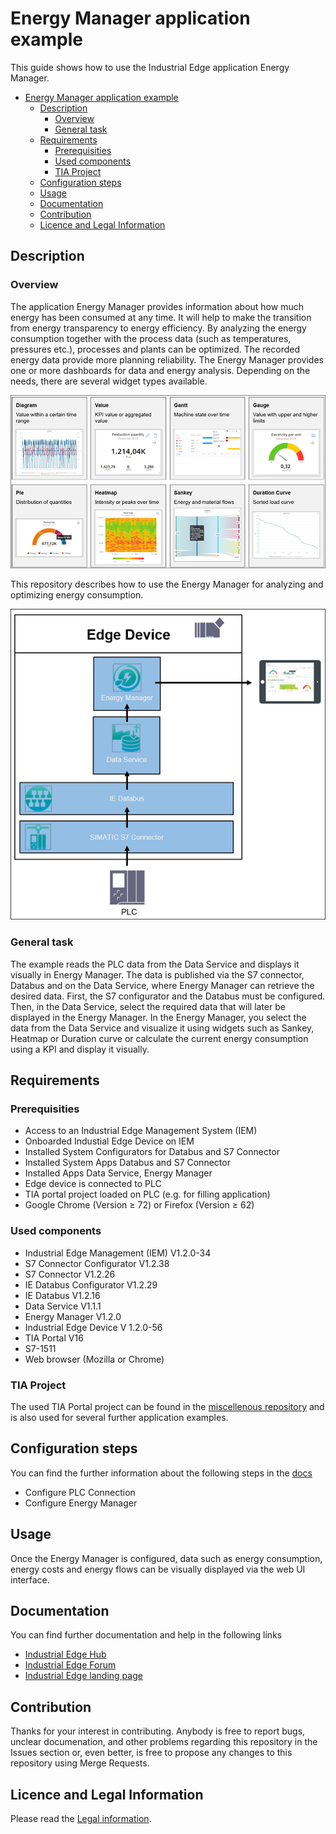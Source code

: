 # Energy Manager application example

This guide shows how to use the Industrial Edge application Energy Manager.

- [Energy Manager application example](#energy-manager-application-example)
  - [Description](#description)
    - [Overview](#overview)
    - [General task](#general-task)
  - [Requirements](#requirements)
    - [Prerequisities](#prerequisities)
    - [Used components](#used-components)
    - [TIA Project](#tia-project)
  - [Configuration steps](#configuration-steps)
  - [Usage](#usage)
  - [Documentation](#documentation)
  - [Contribution](#contribution)
  - [Licence and Legal Information](#licence-and-legal-information)


## Description

### Overview

The application Energy Manager provides information about how much energy has been consumed at any time. It will help to make the transition from energy transparency to energy efficiency. By analyzing the energy consumption together with the process data (such as temperatures, pressures etc.), processes and plants can be optimized. The recorded energy data provide more planning reliability.
The Energy Manager provides one or more dashboards for data and energy analysis. Depending on the needs, there are several widget types available.

![widgets](docs/graphics/Widgets.png)

This repository describes how to use the Energy Manager for analyzing and optimizing energy consumption.

![overview](docs/graphics/Overview.PNG)

### General task

The example reads the PLC data from the Data Service and displays it visually in Energy Manager. 
The data is published via the S7 connector, Databus and on the Data Service, where Energy Manager can retrieve the desired data. 
First, the S7 configurator and the Databus must be configured. Then, in the Data Service, select the required data that will later be displayed in the Energy Manager. In the Energy Manager, you select the data from the Data Service and visualize it using widgets such as Sankey, Heatmap or Duration curve or calculate the current energy consumption using a KPI and display it visually.

## Requirements

###  Prerequisities

- Access to an Industrial Edge Management System (IEM)
- Onboarded Industial Edge Device on IEM
- Installed System Configurators for Databus and S7 Connector
- Installed System Apps Databus and S7 Connector
- Installed Apps Data Service, Energy Manager
- Edge device is connected to PLC
- TIA portal project loaded on PLC (e.g. for filling application)
- Google Chrome (Version ≥ 72) or Firefox (Version ≥ 62)

### Used components

- Industrial Edge Management (IEM) V1.2.0-34
- S7 Connector Configurator V1.2.38
- S7 Connector V1.2.26
- IE Databus Configurator V1.2.29
- IE Databus V1.2.16
- Data Service V1.1.1
- Energy Manager V1.2.0
- Industrial Edge Device V 1.2.0-56
- TIA Portal V16
- S7-1511
- Web browser (Mozilla or Chrome)


### TIA Project

The used TIA Portal project can be found in the [miscellenous repository](https://github.com/industrial-edge/miscellaneous/tree/main/tank%20application) and is also used for several further application examples.

## Configuration steps

You can find the further information about the following steps in the [docs](docs/Installation.md)
- Configure PLC Connection
- Configure Energy Manager

## Usage

Once the Energy Manager is configured, data such as energy consumption, energy costs and energy flows can be visually displayed via the web UI interface.  

## Documentation

You can find further documentation and help in the following links
  - [Industrial Edge Hub](https://iehub.eu1.edge.siemens.cloud/#/documentation)
  - [Industrial Edge Forum](https://www.siemens.com/industrial-edge-forum)
  - [Industrial Edge landing page](https://new.siemens.com/global/en/products/automation/topic-areas/industrial-edge/simatic-edge.html)
  
## Contribution

Thanks for your interest in contributing. Anybody is free to report bugs, unclear documenation, and other problems regarding this repository in the Issues section or, even better, is free to propose any changes to this repository using Merge Requests.

## Licence and Legal Information

Please read the [Legal information](LICENSE.md).
